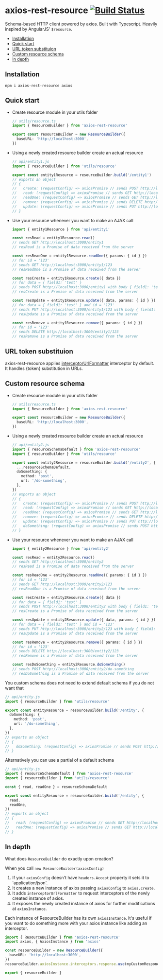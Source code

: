 # axios-rest-resource [![Build Status](https://travis-ci.org/keenondrums/axios-rest-resource.svg?branch=master)](https://travis-ci.org/keenondrums/axios-rest-resource)

Schema-based HTTP client powered by axios. Built with Typescript. Heavily inspired by AngularJS' `$resource`.

<!-- START doctoc generated TOC please keep comment here to allow auto update -->
<!-- DON'T EDIT THIS SECTION, INSTEAD RE-RUN doctoc TO UPDATE -->

- [Installation](#installation)
- [Quick start](#quick-start)
- [URL token substituion](#url-token-substituion)
- [Custom resource schema](#custom-resource-schema)
- [In depth](#in-depth)

<!-- END doctoc generated TOC please keep comment here to allow auto update -->

## Installation

```
npm i axios-rest-resource axios
```

## Quick start

- Create resource module in your utils folder

  ```ts
  // utils/resource.ts
  import { ResourceBuilder } from 'axios-rest-resource'

  export const resourceBuilder = new ResourceBuilder({
    baseURL: 'http://localhost:3000',
  })
  ```

- Using a newly created resource builder create an actual resource

  ```ts
  // api/entity1.js
  import { resourceBuilder } from 'utils/resource'

  export const entity1Resource = resourceBuilder.build('/entity1')
  // exports an object
  // {
  //   create: (requestConfig) => axiosPromise // sends POST http://localhost:3000/entity1,
  //   read: (requestConfig) => axiosPromise // sends GET http://localhost:3000/entity1,
  //   readOne: (requestConfig) => axiosPromise // sends GET http://localhost:3000/entity1/{id},
  //   remove: (requestConfig) => axiosPromise // sends DELETE http://localhost:3000/entity1/{id},
  //   update: (requestConfig) => axiosPromise // sends PUT http://localhost:3000/entity1/{id}
  // }
  ```

- Use your resource whenever you want to make an AJAX call

  ```ts
  import { entity1Resource } from 'api/entity1'

  const resRead = entity1Resource.read()
  // sends GET http://localhost:3000/entity1
  // resRead is a Promise of data received from the server

  const resReadOne = entity1Resource.readOne({ params: { id } })
  // for id = '123'
  // sends GET http://localhost:3000/entity1/123
  // resReadOne is a Promise of data received from the server

  const resCreate = entity1Resource.create({ data })
  // for data = { field1: 'test' }
  // sends POST http://localhost:3000/entity1 with body { field1: 'test' }
  // resCreate is a Promise of data received from the server

  const resUpdate = entity1Resource.update({ data, params: { id } })
  // for data = { field1: 'test' } and id = '123'
  // sends PUT http://localhost:3000/entity1/123 with body { field1: 'test' }
  // resUpdate is a Promise of data received from the server

  const resRemove = entity1Resource.remove({ params: { id } })
  // for id = '123'
  // sends DELETE http://localhost:3000/entity1/123
  // resRemove is a Promise of data received from the server
  ```

## URL token substituion

axios-rest-resource applies [interceptorUrlFormatter](src/url-formatter.ts) interceptor by default. It handles {token} substitution in URLs.

## Custom resource schema

- Create resource module in your utils folder

  ```ts
  // utils/resource.ts
  import { ResourceBuilder } from 'axios-rest-resource'

  export const resourceBuilder = new ResourceBuilder({
    baseURL: 'http://localhost:3000',
  })
  ```

- Using a newly created resource builder create an actual resource

  ```ts
  // api/entity2.js
  import { resourceSchemaDefault } from 'axios-rest-resource'
  import { resourceBuilder } from 'utils/resource'

  export const entity2Resource = resourceBuilder.build('/entity2', {
    ...resourceSchemaDefault,
    doSomething: {
      method: 'post',
      url: '/do-something',
    },
  })
  // exports an object
  // {
  //   create: (requestConfig) => axiosPromise // sends POST http://localhost:3000/entity2,
  //   read: (requestConfig) => axiosPromise // sends GET http://localhost:3000/entity2,
  //   readOne: (requestConfig) => axiosPromise // sends GET http://localhost:3000/entity2/{id},
  //   remove: (requestConfig) => axiosPromise // sends DELETE http://localhost:3000/entity2/{id},
  //   update: (requestConfig) => axiosPromise // sends PUT http://localhost:3000/entity2/{id},
  //   doSomething: (requestConfig) => axiosPromise // sends POST http://localhost:3000/entity2/do-something
  // }
  ```

- Use your resource whenever you want to make an AJAX call

  ```ts
  import { entity2Resource } from 'api/entity2'

  const resRead = entity2Resource.read()
  // sends GET http://localhost:3000/entity2
  // resRead is a Promise of data received from the server

  const resReadOne = entity2Resource.readOne({ params: { id } })
  // for id = '123'
  // sends GET http://localhost:3000/entity2/123
  // resReadOne is a Promise of data received from the server

  const resCreate = entity2Resource.create({ data })
  // for data = { field1: 'test' }
  // sends POST http://localhost:3000/entity2 with body { field1: 'test' }
  // resCreate is a Promise of data received from the server

  const resUpdate = entity2Resource.update({ data, params: { id } })
  // for data = { field1: 'test' } and id = '123'
  // sends PUT http://localhost:3000/entity2/123 with body { field1: 'test' }
  // resUpdate is a Promise of data received from the server

  const resRemove = entity2Resource.remove({ params: { id } })
  // for id = '123'
  // sends DELETE http://localhost:3000/entity2/123
  // resRemove is a Promise of data received from the server

  const resDoSomething = entity2Resource.doSomething()
  // sends POST http://localhost:3000/entity2/do-something
  // resDoSomething is a Promise of data received from the server
  ```

You custom schema does not need to extend default schema if you do not want that

```ts
// api/entity.js
import { resourceBuilder } from 'utils/resource'

export const entityResource = resourceBuilder.build('/entity', {
  doSomething: {
    method: 'post',
    url: '/do-something',
  },
})
// exports an object
// {
//   doSomething: (requestConfig) => axiosPromise // sends POST http://localhost:3000/entity/do-something
// }
```

Alternatively you can use a partial of a default schema

```ts
// api/entity.js
import { resourceSchemaDefault } from 'axios-rest-resource'
import { resourceBuilder } from 'utils/resource'

const { read, readOne } = resourceSchemaDefault

export const entityResource = resourceBuilder.build('/entity', {
  read,
  readOne,
})
// exports an object
// {
//   read: (requestConfig) => axiosPromise // sends GET http://localhost:3000/entity,
//   readOne: (requestConfig) => axiosPromise // sends GET http://localhost:3000/entity/{id},
// }
```

## In depth

What does `ResourceBuilder` do exactly upon creation?

When you call `new ResourceBuilder(axiosConfig)`

1.  If your `axiosConfig` doesn't have `headers.Accept` property it sets it to 'application/json'.
1.  It creates a new instance of axios passing `axiosConfig` to `axios.create`.
1.  It adds `interceptorUrlFormatter` to request interceptors of the newly created instance of axios.
1.  It exposes the newly created instance of axios for further modifications at `axiosInstance`.

Each instance of ResourceBuilder has its own `axiosInstance`. It's useful if you want to do something more with your axios instance like adding an interceptor.

```ts
import { ResourceBuilder } from 'axios-rest-resource'
import axios, { AxiosInstance } from 'axios'

const resourceBuilder = new ResourceBuilder({
  baseURL: 'http://localhost:3000',
})
resourceBuilder.axiosInstance.interceptors.response.use(myCustomResponeInterceptor)

export { resourceBuilder }
```
